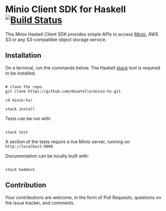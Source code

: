 # Minio Client SDK for Haskell [![Build Status](https://travis-ci.org/donatello/minio-hs.svg?branch=master)](https://travis-ci.org/donatello/minio-hs)

This Minio Haskell Client SDK provides simple APIs to
access [Minio](https://minio.io), AWS S3 or any S3-compatible object
storage service.

## Installation

On a terminal, run the commands below. The
Haskell [stack](https://docs.haskellstack.org/en/stable/README/) tool
is required to be installed.

``` shell

# clone the repo.
git clone https://github.com/donatello/minio-hs.git

cd minio-hs/

stack install

```

Tests can be run with:

``` shell

stack test

```

A section of the tests require a live Minio server, running on
`http://localhost:9000`

Documentation can be locally built with:


``` shell

stack haddock

```

## Contribution

Your contributions are welcome, in the form of Pull Requests,
questions on the issue tracker, and comments.
